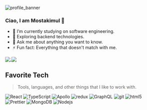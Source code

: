 ![profile_banner](https://github.com/Mostakimul/Mostakimul/assets/58774850/ab0742c3-f7f8-4f82-b088-174d3042a47f)


### Ciao, I am Mostakimul 👋


- 🔭 I’m currently studying on software engineering.
- 🌱 Exploring backend technologies.
- 💬 Ask me about anything you want to know.
- ⚡ Fun fact: Everything that doesn't match with me.

<a href="https://github.com/Mostakimul/github-readme-stats">
  <img align="center" src="https://github-readme-stats.vercel.app/api?username=Mostakimul&theme=synthwave&show_icons=true" />
</a>
<a href="https://github.com/Mostakimul/github-readme-stats">
  <img align="center" src="https://github-readme-stats.vercel.app/api/top-langs/?username=Mostakimul&langs_count=8&theme=radical&layout=compact" />
</a>

<h2 align="left" id="macropower-tech">Favorite Tech</h2>

> Tools, languages, and other things that I like to work with.

<p>
  <img alt="React" src="https://img.shields.io/badge/-React-45b8d8?style=flat-square&logo=react&logoColor=white" />
  <img alt="TypeScript" src="https://img.shields.io/badge/-TypeScript-007ACC?style=flat-square&logo=typescript&logoColor=white" />
  <img alt="Apollo" src="https://img.shields.io/badge/-Apollo%20GraphQL-311C87?style=flat-square&logo=apollo-graphql&logoColor=white" />
  <img alt="redux" src="https://img.shields.io/badge/-Redux-764ABC?style=flat-square&logo=redux&logoColor=white" />
  <img alt="GraphQL" src="https://img.shields.io/badge/-GraphQL-E10098?style=flat-square&logo=graphql&logoColor=white" />
  <img alt="git" src="https://img.shields.io/badge/-Git-F05032?style=flat-square&logo=git&logoColor=white" />
  <img alt="html5" src="https://img.shields.io/badge/-HTML5-E34F26?style=flat-square&logo=html5&logoColor=white" />
  <img alt="Prettier" src="https://img.shields.io/badge/-Prettier-F7B93E?style=flat-square&logo=prettier&logoColor=white" />
  <img alt="MongoDB" src="https://img.shields.io/badge/-MongoDB-13aa52?style=flat-square&logo=mongodb&logoColor=white" />
  <img alt="Nodejs" src="https://img.shields.io/badge/-Nodejs-43853d?style=flat-square&logo=Node.js&logoColor=white" />
</p>


<!-- [![willianrod's wakatime stats](https://github-readme-stats.vercel.app/api/wakatime?username=willianrod)](https://github.com/Mostakimul/sass2-trillo) -->
<!-- [![Readme Card](https://github-readme-stats.vercel.app/api/pin/?username=Mostakimul&repo=sass2-trillo)](https://github.com/Mostakimul/sass2-trillo) -->
<!-- -- 📫 How to reach me: ...
- 😄 Pronouns: ...  -->
<!-- 
![Mostakimul's GitHub stats](https://github-readme-stats.vercel.app/api?username=Mostakimul&theme=radical&show_icons=true)

[![Top Langs](https://github-readme-stats.vercel.app/api/top-langs/?username=Mostakimul&langs_count=8&theme=radical&layout=compact)](https://github.com/Mostakimul/github-readme-stats) -->
